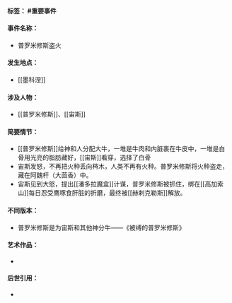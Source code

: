 #### 标签： #重要事件
#### 事件名称：
- 普罗米修斯盗火
#### 发生地点：
- [[墨科涅]]
#### 涉及人物：
- [[普罗米修斯]]、[[宙斯]]
#### 简要情节：
- [[普罗米修斯]]给神和人分配大牛，一堆是牛肉和内脏裹在牛皮中，一堆是白骨用光亮的脂肪藏好，[[宙斯]]看穿，选择了白骨
- 宙斯发怒，不再把火种丢向梣木，人类不再有火种。普罗米修斯将火种盗走，藏在阿魏杆（大茴香）中。
- 宙斯见到大怒，提出[[潘多拉魔盒]]计谋，普罗米修斯被抓住，绑在[[高加索山]]每日忍受鹰啄食肝脏的折磨，最终被[[赫剌克勒斯]]解放。
#### 不同版本：
- 普罗米修斯是为宙斯和其他神分牛——《被缚的普罗米修斯》
#### 艺术作品：
- 
#### 后世引用：
- 
